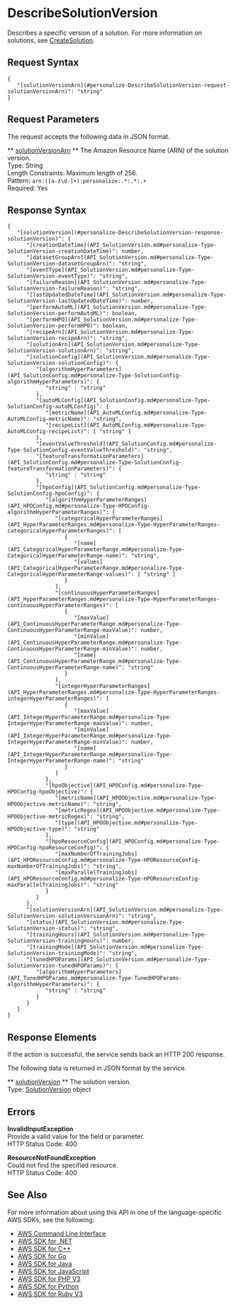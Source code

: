 # DescribeSolutionVersion<a name="API_DescribeSolutionVersion"></a>

Describes a specific version of a solution\. For more information on solutions, see [CreateSolution](API_CreateSolution.md)\.

## Request Syntax<a name="API_DescribeSolutionVersion_RequestSyntax"></a>

```
{
   "[solutionVersionArn](#personalize-DescribeSolutionVersion-request-solutionVersionArn)": "string"
}
```

## Request Parameters<a name="API_DescribeSolutionVersion_RequestParameters"></a>

The request accepts the following data in JSON format\.

 ** [solutionVersionArn](#API_DescribeSolutionVersion_RequestSyntax) **   <a name="personalize-DescribeSolutionVersion-request-solutionVersionArn"></a>
The Amazon Resource Name \(ARN\) of the solution version\.  
Type: String  
Length Constraints: Maximum length of 256\.  
Pattern: `arn:([a-z\d-]+):personalize:.*:.*:.+`   
Required: Yes

## Response Syntax<a name="API_DescribeSolutionVersion_ResponseSyntax"></a>

```
{
   "[solutionVersion](#personalize-DescribeSolutionVersion-response-solutionVersion)": { 
      "[creationDateTime](API_SolutionVersion.md#personalize-Type-SolutionVersion-creationDateTime)": number,
      "[datasetGroupArn](API_SolutionVersion.md#personalize-Type-SolutionVersion-datasetGroupArn)": "string",
      "[eventType](API_SolutionVersion.md#personalize-Type-SolutionVersion-eventType)": "string",
      "[failureReason](API_SolutionVersion.md#personalize-Type-SolutionVersion-failureReason)": "string",
      "[lastUpdatedDateTime](API_SolutionVersion.md#personalize-Type-SolutionVersion-lastUpdatedDateTime)": number,
      "[performAutoML](API_SolutionVersion.md#personalize-Type-SolutionVersion-performAutoML)": boolean,
      "[performHPO](API_SolutionVersion.md#personalize-Type-SolutionVersion-performHPO)": boolean,
      "[recipeArn](API_SolutionVersion.md#personalize-Type-SolutionVersion-recipeArn)": "string",
      "[solutionArn](API_SolutionVersion.md#personalize-Type-SolutionVersion-solutionArn)": "string",
      "[solutionConfig](API_SolutionVersion.md#personalize-Type-SolutionVersion-solutionConfig)": { 
         "[algorithmHyperParameters](API_SolutionConfig.md#personalize-Type-SolutionConfig-algorithmHyperParameters)": { 
            "string" : "string" 
         },
         "[autoMLConfig](API_SolutionConfig.md#personalize-Type-SolutionConfig-autoMLConfig)": { 
            "[metricName](API_AutoMLConfig.md#personalize-Type-AutoMLConfig-metricName)": "string",
            "[recipeList](API_AutoMLConfig.md#personalize-Type-AutoMLConfig-recipeList)": [ "string" ]
         },
         "[eventValueThreshold](API_SolutionConfig.md#personalize-Type-SolutionConfig-eventValueThreshold)": "string",
         "[featureTransformationParameters](API_SolutionConfig.md#personalize-Type-SolutionConfig-featureTransformationParameters)": { 
            "string" : "string" 
         },
         "[hpoConfig](API_SolutionConfig.md#personalize-Type-SolutionConfig-hpoConfig)": { 
            "[algorithmHyperParameterRanges](API_HPOConfig.md#personalize-Type-HPOConfig-algorithmHyperParameterRanges)": { 
               "[categoricalHyperParameterRanges](API_HyperParameterRanges.md#personalize-Type-HyperParameterRanges-categoricalHyperParameterRanges)": [ 
                  { 
                     "[name](API_CategoricalHyperParameterRange.md#personalize-Type-CategoricalHyperParameterRange-name)": "string",
                     "[values](API_CategoricalHyperParameterRange.md#personalize-Type-CategoricalHyperParameterRange-values)": [ "string" ]
                  }
               ],
               "[continuousHyperParameterRanges](API_HyperParameterRanges.md#personalize-Type-HyperParameterRanges-continuousHyperParameterRanges)": [ 
                  { 
                     "[maxValue](API_ContinuousHyperParameterRange.md#personalize-Type-ContinuousHyperParameterRange-maxValue)": number,
                     "[minValue](API_ContinuousHyperParameterRange.md#personalize-Type-ContinuousHyperParameterRange-minValue)": number,
                     "[name](API_ContinuousHyperParameterRange.md#personalize-Type-ContinuousHyperParameterRange-name)": "string"
                  }
               ],
               "[integerHyperParameterRanges](API_HyperParameterRanges.md#personalize-Type-HyperParameterRanges-integerHyperParameterRanges)": [ 
                  { 
                     "[maxValue](API_IntegerHyperParameterRange.md#personalize-Type-IntegerHyperParameterRange-maxValue)": number,
                     "[minValue](API_IntegerHyperParameterRange.md#personalize-Type-IntegerHyperParameterRange-minValue)": number,
                     "[name](API_IntegerHyperParameterRange.md#personalize-Type-IntegerHyperParameterRange-name)": "string"
                  }
               ]
            },
            "[hpoObjective](API_HPOConfig.md#personalize-Type-HPOConfig-hpoObjective)": { 
               "[metricName](API_HPOObjective.md#personalize-Type-HPOObjective-metricName)": "string",
               "[metricRegex](API_HPOObjective.md#personalize-Type-HPOObjective-metricRegex)": "string",
               "[type](API_HPOObjective.md#personalize-Type-HPOObjective-type)": "string"
            },
            "[hpoResourceConfig](API_HPOConfig.md#personalize-Type-HPOConfig-hpoResourceConfig)": { 
               "[maxNumberOfTrainingJobs](API_HPOResourceConfig.md#personalize-Type-HPOResourceConfig-maxNumberOfTrainingJobs)": "string",
               "[maxParallelTrainingJobs](API_HPOResourceConfig.md#personalize-Type-HPOResourceConfig-maxParallelTrainingJobs)": "string"
            }
         }
      },
      "[solutionVersionArn](API_SolutionVersion.md#personalize-Type-SolutionVersion-solutionVersionArn)": "string",
      "[status](API_SolutionVersion.md#personalize-Type-SolutionVersion-status)": "string",
      "[trainingHours](API_SolutionVersion.md#personalize-Type-SolutionVersion-trainingHours)": number,
      "[trainingMode](API_SolutionVersion.md#personalize-Type-SolutionVersion-trainingMode)": "string",
      "[tunedHPOParams](API_SolutionVersion.md#personalize-Type-SolutionVersion-tunedHPOParams)": { 
         "[algorithmHyperParameters](API_TunedHPOParams.md#personalize-Type-TunedHPOParams-algorithmHyperParameters)": { 
            "string" : "string" 
         }
      }
   }
}
```

## Response Elements<a name="API_DescribeSolutionVersion_ResponseElements"></a>

If the action is successful, the service sends back an HTTP 200 response\.

The following data is returned in JSON format by the service\.

 ** [solutionVersion](#API_DescribeSolutionVersion_ResponseSyntax) **   <a name="personalize-DescribeSolutionVersion-response-solutionVersion"></a>
The solution version\.  
Type: [SolutionVersion](API_SolutionVersion.md) object

## Errors<a name="API_DescribeSolutionVersion_Errors"></a>

 **InvalidInputException**   
Provide a valid value for the field or parameter\.  
HTTP Status Code: 400

 **ResourceNotFoundException**   
Could not find the specified resource\.  
HTTP Status Code: 400

## See Also<a name="API_DescribeSolutionVersion_SeeAlso"></a>

For more information about using this API in one of the language\-specific AWS SDKs, see the following:
+  [AWS Command Line Interface](https://docs.aws.amazon.com/goto/aws-cli/personalize-2018-05-22/DescribeSolutionVersion) 
+  [AWS SDK for \.NET](https://docs.aws.amazon.com/goto/DotNetSDKV3/personalize-2018-05-22/DescribeSolutionVersion) 
+  [AWS SDK for C\+\+](https://docs.aws.amazon.com/goto/SdkForCpp/personalize-2018-05-22/DescribeSolutionVersion) 
+  [AWS SDK for Go](https://docs.aws.amazon.com/goto/SdkForGoV1/personalize-2018-05-22/DescribeSolutionVersion) 
+  [AWS SDK for Java](https://docs.aws.amazon.com/goto/SdkForJava/personalize-2018-05-22/DescribeSolutionVersion) 
+  [AWS SDK for JavaScript](https://docs.aws.amazon.com/goto/AWSJavaScriptSDK/personalize-2018-05-22/DescribeSolutionVersion) 
+  [AWS SDK for PHP V3](https://docs.aws.amazon.com/goto/SdkForPHPV3/personalize-2018-05-22/DescribeSolutionVersion) 
+  [AWS SDK for Python](https://docs.aws.amazon.com/goto/boto3/personalize-2018-05-22/DescribeSolutionVersion) 
+  [AWS SDK for Ruby V3](https://docs.aws.amazon.com/goto/SdkForRubyV3/personalize-2018-05-22/DescribeSolutionVersion) 